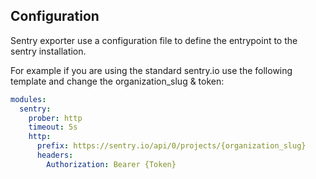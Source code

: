 ## Configuration

Sentry exporter use a configuration file to define the entrypoint to the sentry installation.

For example if you are using the standard sentry.io use the following template and change the organization_slug & token:

```yml
modules:
  sentry:
    prober: http
    timeout: 5s
    http:
      prefix: https://sentry.io/api/0/projects/{organization_slug}
      headers:
        Authorization: Bearer {Token}
```
